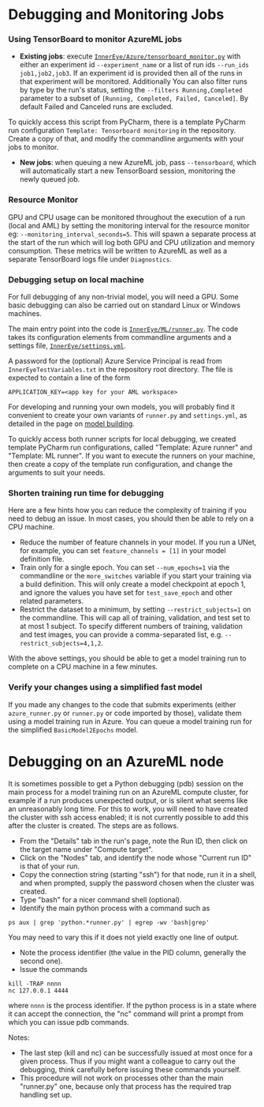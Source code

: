 # Debugging and Monitoring Jobs

### Using TensorBoard to monitor AzureML jobs

* **Existing jobs**: execute [`InnerEye/Azure/tensorboard_monitor.py`](/InnerEye/Azure/tensorboard_monitor.py) 
with either an experiment id `--experiment_name` or a list of run ids `--run_ids job1,job2,job3`. 
If an experiment id is provided then all of the runs in that experiment will be monitored. Additionally You can also 
filter runs by type by the run's status, setting the `--filters Running,Completed` parameter to a subset of
`[Running, Completed, Failed, Canceled]`. By default Failed and Canceled runs are excluded.

To quickly access this script from PyCharm, there is a template PyCharm run configuration 
`Template: Tensorboard monitoring` in the repository. Create a copy of that, and modify the commandline 
arguments with your jobs to monitor.

* **New jobs**: when queuing a new AzureML job, pass `--tensorboard`, which will automatically start a new TensorBoard
session, monitoring the newly queued job. 

### Resource Monitor
GPU and CPU usage can be monitored throughout the execution of a run (local and AML) by setting the monitoring interval 
for the resource monitor eg: `--monitoring_interval_seconds=5`. This will spawn a separate process at the start of the
run which will log both GPU and CPU utilization and memory consumption. These metrics will be written to AzureML as
well as a separate TensorBoard logs file under `Diagnostics`.

### Debugging setup on local machine

For full debugging of any non-trivial model, you will need a GPU. Some basic debugging can also be carried out on
standard Linux or Windows machines.

The main entry point into the code is [`InnerEye/ML/runner.py`](/InnerEye/ML/runner.py). The code takes its 
configuration elements from commandline arguments and a settings file, 
[`InnerEye/settings.yml`](/InnerEye/settings.yml). 

A password for the (optional) Azure Service 
Principal is read from `InnerEyeTestVariables.txt` in the repository root directory. The file 
is expected to contain a line of the form
```
APPLICATION_KEY=<app key for your AML workspace>
```

For developing and running your own models, you will probably find it convenient to create your own variants of
`runner.py` and `settings.yml`, as detailed in the page on [model building](building_models.md).

To quickly access both runner scripts for local debugging, we created template PyCharm run configurations, called
"Template: Azure runner" and "Template: ML runner". If you want to execute the runners on your machine, then
create a copy of the template run configuration, and change the arguments to suit your needs.

### Shorten training run time for debugging

Here are a few hints how you can reduce the complexity of training if you need to debug an issue. In most cases,
you should then be able to rely on a CPU machine.
* Reduce the number of feature channels in your model. If you run a UNet, for example, you can set 
`feature_channels = [1]` in your model definition file.
* Train only for a single epoch. You can set `--num_epochs=1` via the commandline or the `more_switches` variable
if you start your training via a build definition. This will only create a model checkpoint at epoch 1, and ignore
the values you have set for `test_save_epoch` and other related parameters.
* Restrict the dataset to a minimum, by setting `--restrict_subjects=1` on the commandline. This will cap all of
training, validation, and test set to at most 1 subject. To specify different numbers of training, validation
and test images, you can provide a comma-separated list, e.g. `--restrict_subjects=4,1,2`.

With the above settings, you should be able to get a model training run to complete on a CPU machine in a few minutes.


### Verify your changes using a simplified fast model

If you made any changes to the code that submits experiments (either `azure_runner.py` or `runner.py` or code
imported by those), validate them using a model training run in Azure. You can queue a model training run for the 
simplified `BasicModel2Epochs` model.


# Debugging on an AzureML node

It is sometimes possible to get a Python debugging (pdb) session on the main process for a model
training run on an  AzureML compute cluster, for example if a run produces unexpected output,
or is silent what seems like an unreasonably long time. For this to work, you will need to 
have created the cluster with ssh access enabled; it is not currently possible to add this 
after the cluster is created. The steps are as follows.

* From the "Details" tab in the run's page, note the Run ID, then click on the target name under
"Compute target".
* Click on the "Nodes" tab, and identify the node whose "Current run ID" is that of your run.
* Copy the connection string (starting "ssh") for that node, run it in a shell, and when prompted,
supply the password chosen when the cluster was created.
* Type "bash" for a nicer command shell (optional).
* Identify the main python process with a command such as
```shell script
ps aux | grep 'python.*runner.py' | egrep -wv 'bash|grep'
```
You may need to vary this if it does not yield exactly one line of output.
* Note the process identifier (the value in the PID column, generally the second one).
* Issue the commands
```shell script
kill -TRAP nnnn
nc 127.0.0.1 4444
```
where `nnnn` is the process identifier. If the python process is in a state where it can
accept the connection, the "nc" command will print a prompt from which you can issue pdb
commands.

Notes:
* The last step (kill and nc) can be successfully issued at most once for a given process.
Thus if you might want a colleague to carry out the debugging, think carefully before
issuing these commands yourself.
* This procedure will not work on processes other than the main "runner.py" one, because
only that process has the required trap handling set up.
